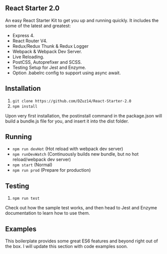 
## React Starter 2.0 ##
An easy React Starter Kit to get you up and running quickly. It includes the some of the latest and greatest:

 - Express 4.
 - React Router V4.
 - Redux/Redux Thunk & Redux Logger
 - Webpack & Webpack Dev Server.
 - Live Reloading.
 - PostCSS, Autoprefixer and SCSS.
 - Testing Setup for Jest and Enzyme.
 - Option .babelrc config to support using async await.

## Installation ##

 1. `git clone https://github.com/DZuz14/React-Starter-2.0`
 2. `npm install`

 Upon very first installation, the postinstall command in the package.json will build a bundle.js file for you,
 and insert it into the dist folder.

## Running ##

- `npm run devHot` (Hot reload with webpack dev server)
- `npm runDevWatch` (Continuously builds new bundle, but no hot reload/webpack dev server)
- `npm start` (Normal)
- `npm run prod` (Prepare for production)

## Testing ##

1. `npm run test`

Check out how the sample test works, and then head to Jest and Enzyme documentation to learn how to use them.

## Examples ##
This boilerplate provides some great ES6 features and beyond right out of the box. I will update this section with code examples soon.
